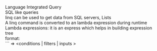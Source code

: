 Language Integrated Query <br>
SQL like queries <br>
linq can be used to get data from SQL servers, Lists <br>
A linq command is converted to an lambda expression during runtime <br>
Lambda expressions: it is an express which helps in building expression tree <br>
format: <br>
    ```<source> => <conditions | filters | inputs >
